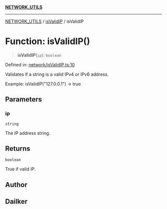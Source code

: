 [**NETWORK_UTILS**](../../README.md)

***

[NETWORK_UTILS](../../README.md) / [isValidIP](../README.md) / isValidIP

# Function: isValidIP()

> **isValidIP**(`ip`): `boolean`

Defined in: [network/isValidIP.ts:10](https://github.com/dailker/everyutil-js/blob/b3e269da55b7d96c15eb37e98c5c4f6b94f05f6f/src/network/isValidIP.ts#L10)

Validates if a string is a valid IPv4 or IPv6 address.

Example: isValidIP("127.0.0.1") → true

## Parameters

### ip

`string`

The IP address string.

## Returns

`boolean`

True if valid IP.

## Author

## Dailker
